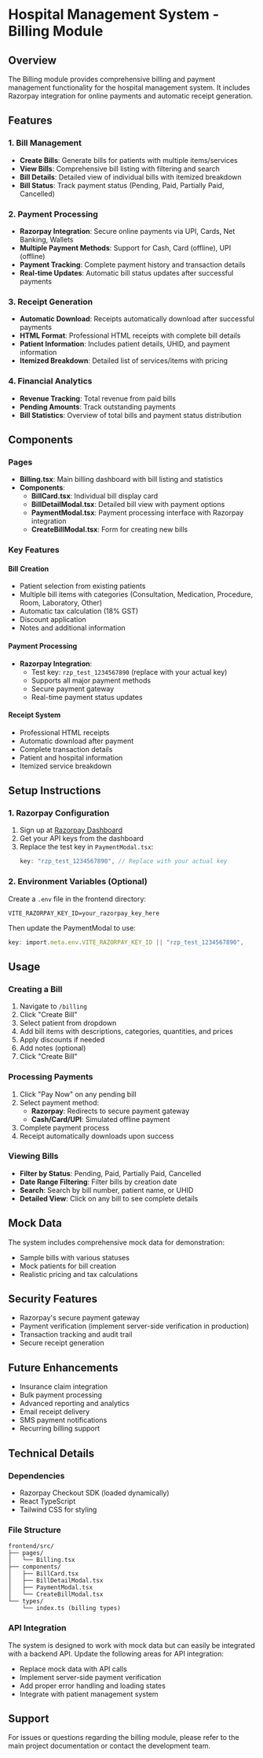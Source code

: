 # Hospital Management System - Billing Module

## Overview

The Billing module provides comprehensive billing and payment management functionality for the hospital management system. It includes Razorpay integration for online payments and automatic receipt generation.

## Features

### 1. Bill Management

- **Create Bills**: Generate bills for patients with multiple items/services
- **View Bills**: Comprehensive bill listing with filtering and search
- **Bill Details**: Detailed view of individual bills with itemized breakdown
- **Bill Status**: Track payment status (Pending, Paid, Partially Paid, Cancelled)

### 2. Payment Processing

- **Razorpay Integration**: Secure online payments via UPI, Cards, Net Banking, Wallets
- **Multiple Payment Methods**: Support for Cash, Card (offline), UPI (offline)
- **Payment Tracking**: Complete payment history and transaction details
- **Real-time Updates**: Automatic bill status updates after successful payments

### 3. Receipt Generation

- **Automatic Download**: Receipts automatically download after successful payments
- **HTML Format**: Professional HTML receipts with complete bill details
- **Patient Information**: Includes patient details, UHID, and payment information
- **Itemized Breakdown**: Detailed list of services/items with pricing

### 4. Financial Analytics

- **Revenue Tracking**: Total revenue from paid bills
- **Pending Amounts**: Track outstanding payments
- **Bill Statistics**: Overview of total bills and payment status distribution

## Components

### Pages

- **Billing.tsx**: Main billing dashboard with bill listing and statistics
- **Components**:
  - **BillCard.tsx**: Individual bill display card
  - **BillDetailModal.tsx**: Detailed bill view with payment options
  - **PaymentModal.tsx**: Payment processing interface with Razorpay integration
  - **CreateBillModal.tsx**: Form for creating new bills

### Key Features

#### Bill Creation

- Patient selection from existing patients
- Multiple bill items with categories (Consultation, Medication, Procedure, Room, Laboratory, Other)
- Automatic tax calculation (18% GST)
- Discount application
- Notes and additional information

#### Payment Processing

- **Razorpay Integration**:
  - Test key: `rzp_test_1234567890` (replace with your actual key)
  - Supports all major payment methods
  - Secure payment gateway
  - Real-time payment status updates

#### Receipt System

- Professional HTML receipts
- Automatic download after payment
- Complete transaction details
- Patient and hospital information
- Itemized service breakdown

## Setup Instructions

### 1. Razorpay Configuration

1. Sign up at [Razorpay Dashboard](https://dashboard.razorpay.com/)
2. Get your API keys from the dashboard
3. Replace the test key in `PaymentModal.tsx`:
   ```typescript
   key: "rzp_test_1234567890", // Replace with your actual key
   ```

### 2. Environment Variables (Optional)

Create a `.env` file in the frontend directory:

```env
VITE_RAZORPAY_KEY_ID=your_razorpay_key_here
```

Then update the PaymentModal to use:

```typescript
key: import.meta.env.VITE_RAZORPAY_KEY_ID || "rzp_test_1234567890",
```

## Usage

### Creating a Bill

1. Navigate to `/billing`
2. Click "Create Bill"
3. Select patient from dropdown
4. Add bill items with descriptions, categories, quantities, and prices
5. Apply discounts if needed
6. Add notes (optional)
7. Click "Create Bill"

### Processing Payments

1. Click "Pay Now" on any pending bill
2. Select payment method:
   - **Razorpay**: Redirects to secure payment gateway
   - **Cash/Card/UPI**: Simulated offline payment
3. Complete payment process
4. Receipt automatically downloads upon success

### Viewing Bills

- **Filter by Status**: Pending, Paid, Partially Paid, Cancelled
- **Date Range Filtering**: Filter bills by creation date
- **Search**: Search by bill number, patient name, or UHID
- **Detailed View**: Click on any bill to see complete details

## Mock Data

The system includes comprehensive mock data for demonstration:

- Sample bills with various statuses
- Mock patients for bill creation
- Realistic pricing and tax calculations

## Security Features

- Razorpay's secure payment gateway
- Payment verification (implement server-side verification in production)
- Transaction tracking and audit trail
- Secure receipt generation

## Future Enhancements

- Insurance claim integration
- Bulk payment processing
- Advanced reporting and analytics
- Email receipt delivery
- SMS payment notifications
- Recurring billing support

## Technical Details

### Dependencies

- Razorpay Checkout SDK (loaded dynamically)
- React TypeScript
- Tailwind CSS for styling

### File Structure

```
frontend/src/
├── pages/
│   └── Billing.tsx
├── components/
│   ├── BillCard.tsx
│   ├── BillDetailModal.tsx
│   ├── PaymentModal.tsx
│   └── CreateBillModal.tsx
└── types/
    └── index.ts (billing types)
```

### API Integration

The system is designed to work with mock data but can easily be integrated with a backend API. Update the following areas for API integration:

- Replace mock data with API calls
- Implement server-side payment verification
- Add proper error handling and loading states
- Integrate with patient management system

## Support

For issues or questions regarding the billing module, please refer to the main project documentation or contact the development team.
